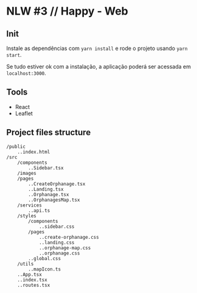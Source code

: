 # NLW #3 // Happy - Web

## Init

Instale as dependências com `yarn install` e rode o projeto usando `yarn start`.

Se tudo estiver ok com a instalação, a aplicação poderá ser acessada em `localhost:3000`.

## Tools

- React
- Leaflet

## Project files structure

```
/public
    ..index.html
/src
    /components
        ..Sidebar.tsx
    /images
    /pages
        ..CreateOrphanage.tsx
        ..Landing.tsx
        ..Orphanage.tsx
        ..OrphanagesMap.tsx
    /services
        ..api.ts
    /styles
        /components
            ..sidebar.css
        /pages
            ..create-orphanage.css
            ..landing.css
            ..orphanage-map.css
            ..orphanage.css
        ..global.css
    /utils
        ..mapIcon.ts
    ..App.tsx
    ..index.tsx
    ..routes.tsx
```
